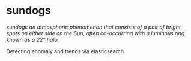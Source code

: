 # sundogs
*sundogs an atmospheric phenomenon that consists of a pair of bright spots on either side on the Sun,
  often co-occurring with a luminous ring known as a 22° halo.*

Detecting anomaly and trends via elasticsearch
